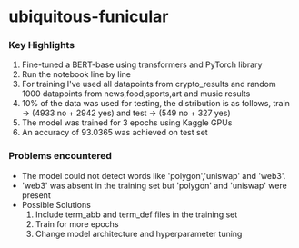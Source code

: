 # ubiquitous-funicular

### Key Highlights

1. Fine-tuned a BERT-base using transformers and PyTorch library
2. Run the notebook line by line  
3. For training I've used all datapoints from crypto_results and random 1000 datapoints from news,food,sports,art and music results
4. 10% of the data was used for testing, the distribution is as follows, train -> (4933 no + 2942 yes) and test -> (549 no + 327 yes)
5. The model was trained for 3 epochs using Kaggle GPUs
6. An accuracy of 93.0365 was achieved on test set

### Problems encountered

- The model could not detect words like 'polygon','uniswap' and 'web3'.
- 'web3' was absent in the training set but 'polygon' and 'uniswap' were present
- Possible Solutions
  1. Include term_abb and term_def files in the training set
  2. Train for more epochs
  3. Change model architecture and hyperparameter tuning
